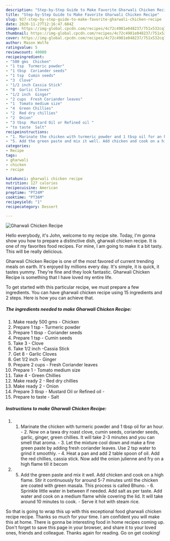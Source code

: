 ```yaml
---
description: "Step-by-Step Guide to Make Favorite Gharwali Chicken Recipe"
title: "Step-by-Step Guide to Make Favorite Gharwali Chicken Recipe"
slug: 927-step-by-step-guide-to-make-favorite-gharwali-chicken-recipe
date: 2020-11-27T12:16:47.604Z
image: https://img-global.cpcdn.com/recipes/4c72c4981e048237/751x532cq70/gharwali-chicken-recipe-recipe-main-photo.jpg
thumbnail: https://img-global.cpcdn.com/recipes/4c72c4981e048237/751x532cq70/gharwali-chicken-recipe-recipe-main-photo.jpg
cover: https://img-global.cpcdn.com/recipes/4c72c4981e048237/751x532cq70/gharwali-chicken-recipe-recipe-main-photo.jpg
author: Mason Wolfe
ratingvalue: 5
reviewcount: 40080
recipeingredient:
- "500 gms  Chicken"
- "1 tsp  Turmeric powder"
- "1 tbsp  Coriander seeds"
- "1 tsp  Cumin seeds"
- "3  Clove"
- "1/2 inch Cassia Stick"
- "8  Garlic Cloves"
- "1/2 inch  Ginger"
- "2 cups  Fresh Coriander leaves"
- "1  Tomato medium size"
- "4  Green Chillies"
- "2  Red dry chillies"
- "2  Onion"
- "3 tbsp  Mustard Oil or Refined oil "
- "to taste  Salt"
recipeinstructions:
- "1. Marinate the chicken with turmeric powder and 1 tbsp oil for an hour. 2. Now on a tawa dry roast clove, cumin seeds, coriander seeds, garlic, ginger, green chillies. It will take 2-3 minutes and you can smell that aroma. 3. Let the mixture cool down and make a fine green paste by adding fresh coriander leaves. Use 2 tsp water to grind it smoothly. 4. Heat a pan and add 2 table spoon of oil. Add the red chillies, cassia stick. Now add the onion julienne and fry on a high flame till it becom"
- "5. Add the green paste and mix it well. Add chicken and cook on a high flame. Stir it continuously for around 5-7 minutes until the chicken are coated with green masala. This process is called Bhuno. 6. Sprinkle little water in between if needed. Add salt as per taste. Add water and cook on a medium flame while covering the lid. It will take around 10 minutes to cook. Serve it hot with steam rice."
categories:
- Recipe
tags:
- gharwali
- chicken
- recipe

katakunci: gharwali chicken recipe 
nutrition: 127 calories
recipecuisine: American
preptime: "PT24M"
cooktime: "PT36M"
recipeyield: "1"
recipecategory: Dessert

---
```



![Gharwali Chicken Recipe](https://img-global.cpcdn.com/recipes/4c72c4981e048237/751x532cq70/gharwali-chicken-recipe-recipe-main-photo.jpg)

Hello everybody, it's John, welcome to my recipe site. Today, I'm gonna show you how to prepare a distinctive dish, gharwali chicken recipe. It is one of my favorites food recipes. For mine, I am going to make it a bit tasty. This will be really delicious.



Gharwali Chicken Recipe is one of the most favored of current trending meals on earth. It's enjoyed by millions every day. It's simple, it is quick, it tastes yummy. They're fine and they look fantastic. Gharwali Chicken Recipe is something that I have loved my entire life.


To get started with this particular recipe, we must prepare a few ingredients. You can have gharwali chicken recipe using 15 ingredients and 2 steps. Here is how you can achieve that.

<!--inarticleads1-->

##### The ingredients needed to make Gharwali Chicken Recipe:

1. Make ready 500 gms - Chicken
1. Prepare 1 tsp - Turmeric powder
1. Prepare 1 tbsp - Coriander seeds
1. Prepare 1 tsp - Cumin seeds
1. Take 3 - Clove
1. Take 1/2 inch -Cassia Stick
1. Get 8 - Garlic Cloves
1. Get 1/2 inch - Ginger
1. Prepare 2 cups - Fresh Coriander leaves
1. Prepare 1 - Tomato medium size
1. Take 4 - Green Chillies
1. Make ready 2 - Red dry chillies
1. Make ready 2 - Onion
1. Prepare 3 tbsp - Mustard Oil or Refined oil -
1. Prepare to taste - Salt




<!--inarticleads2-->

##### Instructions to make Gharwali Chicken Recipe:

1. 1. Marinate the chicken with turmeric powder and 1 tbsp oil for an hour. - 2. Now on a tawa dry roast clove, cumin seeds, coriander seeds, garlic, ginger, green chillies. It will take 2-3 minutes and you can smell that aroma. - 3. Let the mixture cool down and make a fine green paste by adding fresh coriander leaves. Use 2 tsp water to grind it smoothly. - 4. Heat a pan and add 2 table spoon of oil. Add the red chillies, cassia stick. Now add the onion julienne and fry on a high flame till it becom
1. 5. Add the green paste and mix it well. Add chicken and cook on a high flame. Stir it continuously for around 5-7 minutes until the chicken are coated with green masala. This process is called Bhuno. - 6. Sprinkle little water in between if needed. Add salt as per taste. Add water and cook on a medium flame while covering the lid. It will take around 10 minutes to cook. - Serve it hot with steam rice.




So that is going to wrap this up with this exceptional food gharwali chicken recipe recipe. Thanks so much for your time. I am confident you will make this at home. There is gonna be interesting food in home recipes coming up. Don't forget to save this page in your browser, and share it to your loved ones, friends and colleague. Thanks again for reading. Go on get cooking!
